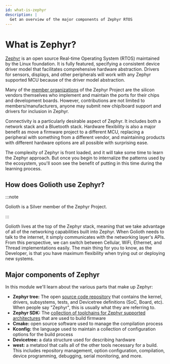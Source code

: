 ```yaml
---
id: what-is-zephyr
description: |
  Get an overview of the major components of Zephyr RTOS
---
```


# What is Zephyr?

[Zephyr](https://www.zephyrproject.org/) is an open source Real-time Operating
System (RTOS) maintained by the Linux foundation. It is fully featured,
specifying a consistent device driver model that facilitates comprehensive
hardware abstraction. Drivers for sensors, displays, and other peripherals will
work with any Zephyr supported MCU because of the driver model abstraction.

Many of the [member
organizations](https://www.zephyrproject.org/project-members/) of the Zephyr
Project are the silicon vendors themselves who implement and maintain the ports
for their chips and development boards. However, contributions are not limited
to members/manufacturers, anyone may submit new chip/board support and drivers
for inclusion in Zephyr.

Connectivity is a particularly desirable aspect of Zephyr. It includes both a
network stack and a Bluetooth stack. Hardware flexibility is also a major
benefit as move a firmware project to a different MCU, replacing a peripheral
with something from a different vendor, and maintaining products with different
hardware options are all possible with surprising ease.

The complexity of Zephyr is front loaded, and it will take some time to learn
the Zephyr approach. But once you begin to internalize the patterns used by the
ecosystem, you'll soon see the benefit of putting in this time during the
learning process.

## How does Golioth use Zephyr?

:::note

Golioth is a Silver member of the Zephyr Project.

:::

Golioth lives at the top of the Zephyr stack, meaning that we take advantage of
all of the networking capabilities built into Zephyr. When Golioth needs to talk
to the internet, it simply communicates with the networking layer's APIs. From
this perspective, we can switch between Cellular, WiFi, Ethernet, and Thread
implementations easily. The main thing for you to know, as the Developer, is
that you have maximum flexibility when trying out or deploying new systems.

## Major components of Zephyr

In this module we'll learn about the various parts that make up Zephyr:

* **Zephyr tree:** The open [source code
  repository](https://github.com/zephyrproject-rtos/zephyr) that contains the
  kernel, drivers, subsystems, tests, and Devicetree definitions (SoC, Board,
  etc). When people say "Zephyr", this is usually what they are referring to.
* **Zephyr SDK:** The [collection of toolchains for Zephyr supported
  architectures](https://docs.zephyrproject.org/latest/develop/toolchains/zephyr_sdk.html)
  that are used to build firmware
* **Cmake:** open source software used to manage the compilation process
* **Kconfig:** the language used to maintain a collection of configuration
  options for the build process
* **Devicetree:** a data structure used for describing hardware
* **west:** a metatool that calls all of the other tools necessary for a build.
  This includes repository management, option configuration, compilation, device
  programming, debugging, serial monitoring, and more.
